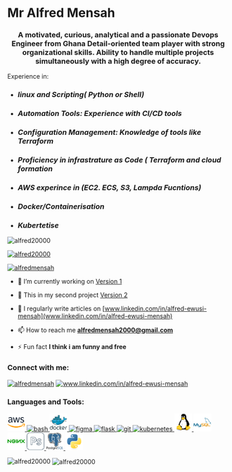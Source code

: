 <h1 align="left">Mr Alfred Mensah</h1>
<h3 align="center">A motivated, curious, analytical and a passionate Devops Engineer from Ghana 
Detail-oriented team player with strong organizational skills. 
Ability to handle multiple projects simultaneously with a high degree of accuracy.</h3>

Experience in:

- ### _linux and Scripting( Python or Shell)_
- ### _Automation Tools: Experience with CI/CD tools_
- ### _Configuration Management: Knowledge of tools like Terraform_
- ### _Proficiency in infrastrature as  Code ( Terraform and cloud formation_
- ### _AWS experince in (EC2. ECS, S3, Lampda Fucntions)_
- ### _Docker/Containerisation_
- ### _Kubertetise_

<p align="left"> <img src="https://komarev.com/ghpvc/?username=alfred20000&label=Profile%20views&color=0e75b6&style=flat" alt="alfred20000" /> </p>

<p align="left"> <a href="https://github.com/ryo-ma/github-profile-trophy"><img src="https://github-profile-trophy.vercel.app/?username=alfred20000" alt="alfred20000" /></a> </p>

<p align="left"> <a href="https://twitter.com/alfredmensah" target="blank"><img src="https://img.shields.io/twitter/follow/alfredmensah?logo=twitter&style=for-the-badge" alt="alfredmensah" /></a> </p>

- 🔭 I’m currently working on [Version 1](https://github.com/ALFRED20000/version1.git)

- 👯 This in my second project [Version 2](https://github.com/ALFRED20000/aws_version2.git)

- 📝 I regularly write articles on [www.linkedin.com/in/alfred-ewusi-mensah](www.linkedin.com/in/alfred-ewusi-mensah)

- 📫 How to reach me **alfredmensah2000@gmail.com**

- ⚡ Fun fact **I think i am funny and free**

<h3 align="left">Connect with me:</h3>
<p align="left">
<a href="https://twitter.com/alfredmensah" target="blank"><img align="center" src="https://raw.githubusercontent.com/rahuldkjain/github-profile-readme-generator/master/src/images/icons/Social/twitter.svg" alt="alfredmensah" height="30" width="40" /></a>
<a href="https://linkedin.com/in/www.linkedin.com/in/alfred-ewusi-mensah" target="blank"><img align="center" src="https://raw.githubusercontent.com/rahuldkjain/github-profile-readme-generator/master/src/images/icons/Social/linked-in-alt.svg" alt="www.linkedin.com/in/alfred-ewusi-mensah" height="30" width="40" /></a>
</p>

<h3 align="left">Languages and Tools:</h3>
<p align="left"> <a href="https://aws.amazon.com" target="_blank" rel="noreferrer"> <img src="https://raw.githubusercontent.com/devicons/devicon/master/icons/amazonwebservices/amazonwebservices-original-wordmark.svg" alt="aws" width="40" height="40"/> </a> <a href="https://www.gnu.org/software/bash/" target="_blank" rel="noreferrer"> <img src="https://www.vectorlogo.zone/logos/gnu_bash/gnu_bash-icon.svg" alt="bash" width="40" height="40"/> </a> <a href="https://www.docker.com/" target="_blank" rel="noreferrer"> <img src="https://raw.githubusercontent.com/devicons/devicon/master/icons/docker/docker-original-wordmark.svg" alt="docker" width="40" height="40"/> </a> <a href="https://www.figma.com/" target="_blank" rel="noreferrer"> <img src="https://www.vectorlogo.zone/logos/figma/figma-icon.svg" alt="figma" width="40" height="40"/> </a> <a href="https://flask.palletsprojects.com/" target="_blank" rel="noreferrer"> <img src="https://www.vectorlogo.zone/logos/pocoo_flask/pocoo_flask-icon.svg" alt="flask" width="40" height="40"/> </a> <a href="https://git-scm.com/" target="_blank" rel="noreferrer"> <img src="https://www.vectorlogo.zone/logos/git-scm/git-scm-icon.svg" alt="git" width="40" height="40"/> </a> <a href="https://kubernetes.io" target="_blank" rel="noreferrer"> <img src="https://www.vectorlogo.zone/logos/kubernetes/kubernetes-icon.svg" alt="kubernetes" width="40" height="40"/> </a> <a href="https://www.linux.org/" target="_blank" rel="noreferrer"> <img src="https://raw.githubusercontent.com/devicons/devicon/master/icons/linux/linux-original.svg" alt="linux" width="40" height="40"/> </a> <a href="https://www.mysql.com/" target="_blank" rel="noreferrer"> <img src="https://raw.githubusercontent.com/devicons/devicon/master/icons/mysql/mysql-original-wordmark.svg" alt="mysql" width="40" height="40"/> </a> <a href="https://www.nginx.com" target="_blank" rel="noreferrer"> <img src="https://raw.githubusercontent.com/devicons/devicon/master/icons/nginx/nginx-original.svg" alt="nginx" width="40" height="40"/> </a> <a href="https://www.photoshop.com/en" target="_blank" rel="noreferrer"> <img src="https://raw.githubusercontent.com/devicons/devicon/master/icons/photoshop/photoshop-line.svg" alt="photoshop" width="40" height="40"/> </a> <a href="https://www.postgresql.org" target="_blank" rel="noreferrer"> <img src="https://raw.githubusercontent.com/devicons/devicon/master/icons/postgresql/postgresql-original-wordmark.svg" alt="postgresql" width="40" height="40"/> </a> <a href="https://www.python.org" target="_blank" rel="noreferrer"> <img src="https://raw.githubusercontent.com/devicons/devicon/master/icons/python/python-original.svg" alt="python" width="40" height="40"/> </a> </p>

<p><img align="left" src="https://github-readme-stats.vercel.app/api/top-langs?username=alfred20000&show_icons=true&locale=en&layout=compact" alt="alfred20000" /></p>

<p>&nbsp;<img align="center" src="https://github-readme-stats.vercel.app/api?username=alfred20000&show_icons=true&locale=en" alt="alfred20000" /></p>

